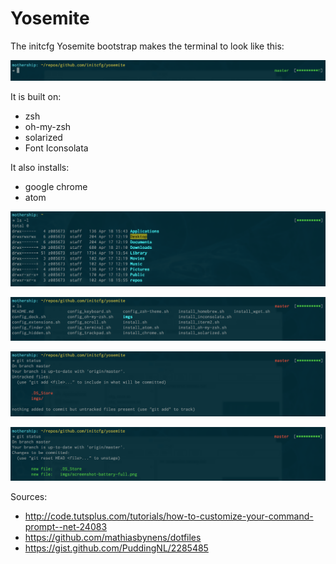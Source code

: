 Yosemite
=======

The initcfg Yosemite bootstrap makes the terminal to look like this: 

![](https://raw.githubusercontent.com/initcfg/yosemite/master/imgs/screenshot-no-command.png)

It is built on:
- zsh
- oh-my-zsh
- solarized
- Font Iconsolata

It also installs:
- google chrome
- atom

![](https://raw.githubusercontent.com/initcfg/yosemite/master/imgs/screenshot-battery-full.png)

![](https://raw.githubusercontent.com/initcfg/yosemite/master/imgs/screenshot-master-red.png)

![](https://raw.githubusercontent.com/initcfg/yosemite/master/imgs/screenshot-untracked-files.png)

![](https://raw.githubusercontent.com/initcfg/yosemite/master/imgs/screenshot-add-files.png)


Sources:
- http://code.tutsplus.com/tutorials/how-to-customize-your-command-prompt--net-24083
- https://github.com/mathiasbynens/dotfiles
- https://gist.github.com/PuddingNL/2285485
